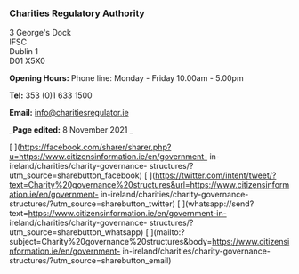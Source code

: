 ###  Charities Regulatory Authority

3 George's Dock  
IFSC  
Dublin 1  
D01 X5X0

**Opening Hours:** Phone line: Monday - Friday 10.00am - 5.00pm

**Tel:** 353 (0)1 633 1500

**Email:** [ info@charitiesregulator.ie ](mailto:info@charitiesregulator.ie)

_**Page edited:** 8 November 2021 _

[
](https://facebook.com/sharer/sharer.php?u=https://www.citizensinformation.ie/en/government-
in-ireland/charities/charity-governance-
structures/?utm_source=sharebutton_facebook) [
](https://twitter.com/intent/tweet/?text=Charity%20governance%20structures&url=https://www.citizensinformation.ie/en/government-
in-ireland/charities/charity-governance-
structures/?utm_source=sharebutton_twitter) [
](whatsapp://send?text=https://www.citizensinformation.ie/en/government-in-
ireland/charities/charity-governance-
structures/?utm_source=sharebutton_whatsapp) [
](mailto:?subject=Charity%20governance%20structures&body=https://www.citizensinformation.ie/en/government-
in-ireland/charities/charity-governance-
structures/?utm_source=sharebutton_email) [ ](javascript:void\(0\))
